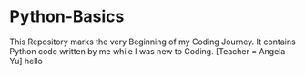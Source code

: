 # Python-Basics
This Repository marks the very Beginning of my Coding Journey. 
It contains Python code written by me while I was new to Coding. 
[Teacher = Angela Yu]
hello